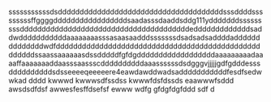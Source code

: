 sssssssssssdsddddddddddddddddddddddddddddddddddddddsssddddsssssssssffggggdddddddddddddddddsaadasssdaaddsddg111ydddddddsssssssssdddddddddddddddddddddddddddddddddddddddedddddddddddddsaddwdddddddddddaaaaaaaasssasaasaadddsssssssdsadsadsaddddaddddddddddddddwdfdddddddddddddddddddddddddddddddddddddddddddddddddddddssaassaaaaaasdssdddddfgfdgddddddddddddddddddaaaaaaaaadaaaaffaaaaaaaddaasssaassscddddddddddaaassssssdsdgggvjjjjjgdfgdddesssddddddddddsdsseeeeqeeeeere4eawdawddwadsadddddddddddfesdfsedwwkad
dddd
kwwwd
kwwwsdfssdss
kwwwfdsfdssds
eaawwwfsddd
awsdsdfdsf
awwesfesffdsefsf
ewww
wdfg
gfdgfdgfddd
sdf
d
